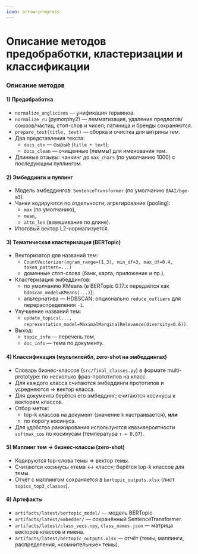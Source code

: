 ```yaml
---
icon: arrow-progress
---
```


# Описание методов предобработки, кластеризации и классификации

### Описание методов

#### 1) Предобработка

* `normalize_anglicisms` — унификация терминов.
* `normalize_ru` (pymorphy2) — лемматизация, удаление предлогов/союзов/частиц, стоп-слов и чисел; латиница и бренды сохраняются.
* `prepare_text(title, text)` — сборка и очистка для витрины тем.
* Два представления текста:
  * `docs_ctx` — сырые (`title + text`);
  * `docs_clean` — очищенные (леммы) для именования тем.
* Длинные отзывы: чанкинг до `max_chars` (по умолчанию 1000) с последующим пуллингом.

#### 2) Эмбеддинги и пуллинг

* Модель эмбеддингов: `SentenceTransformer` (по умолчанию `BAAI/bge-m3`).
* Чанки кодируются по отдельности; агрегирование (pooling):
  * `max` (по умолчанию),
  * `mean`,
  * `attn_len` (взвешивание по длине).
* Итоговый вектор L2-нормализуется.

#### 3) Тематическая кластеризация (BERTopic)

* Векторизатор для названий тем:
  * `CountVectorizer(ngram_range=(1,3), min_df=3, max_df=0.4, token_pattern=...)`
  * доменные стоп-слова (банк, карта, приложение и пр.).
* Кластеризация эмбеддингов:
  * по умолчанию KMeans (в BERTopic 0.17.x передаётся как `hdbscan_model=KMeans(...)`);
  * альтернатива — HDBSCAN; опционально `reduce_outliers` для перераспределения `-1`.
* Улучшение названий тем:
  * `update_topics(..., representation_model=MaximalMarginalRelevance(diversity=0.6))`.
* Выход:
  * `topic_info` — перечень тем,
  * `doc_info` — тема по документу.

#### 4) Классификация (мультилейбл, zero-shot на эмбеддингах)

* Словарь бизнес-классов (`src/final_classes.py`) в формате multi-prototype: по несколько фраз-прототипов на класс.
* Для каждого класса считаются эмбеддинги прототипов и усредняются ⇒ вектор класса.
* Для документа берётся его эмбеддинг; считаются косинусы к векторам классов.
* Отбор меток:
  * top-k классов на документ (значение `k` настраивается), **или**
  * по порогу косинуса.
* Для удобства ранжирования используются квазивероятности `softmax_cos` по косинусам (температура `τ = 0.07`).

#### 5) Маппинг тем → бизнес-классы (zero-shot)

* Кодируются top-слова темы ⇒ вектор темы.
* Считаются косинусы «тема ↔ класс»; берётся top-k классов для темы.
* Отчёт с маппингом сохраняется в `bertopic_outputs.xlsx` (лист `topics_top3_classes`).

#### 6) Артефакты

* `artifacts/latest/bertopic_model/` — модель BERTopic.
* `artifacts/latest/embedder/` — сохранённый SentenceTransformer.
* `artifacts/latest/class_vecs.npy`, `class_names.json` — матрица векторов классов и имена.
* `artifacts/latest/bertopic_outputs.xlsx` — отчёт (темы, маппинги, распределения, «сомнительные» темы).

